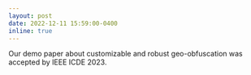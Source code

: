 ```yaml
---
layout: post
date: 2022-12-11 15:59:00-0400
inline: true
---
```

Our demo paper about customizable and robust geo-obfuscation was accepted by IEEE ICDE 2023.
